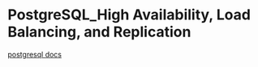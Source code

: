 # PostgreSQL_High Availability, Load Balancing, and Replication

[postgresql docs](https://www.postgresql.org/docs/9.6/high-availability.html)

